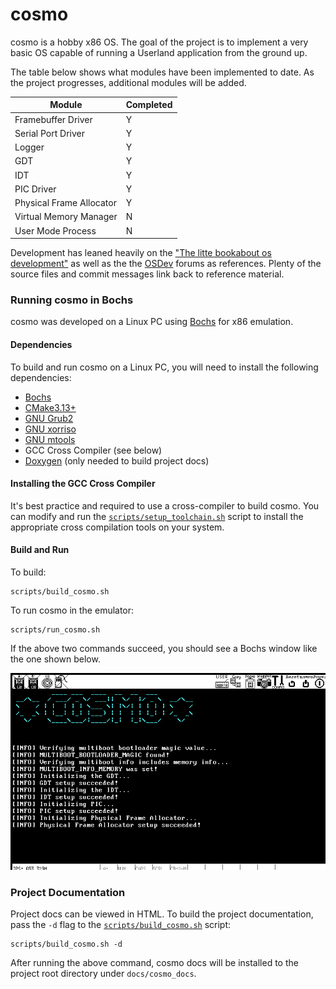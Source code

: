 # cosmo

cosmo is a hobby x86 OS. The goal of the project is to implement a very basic
OS capable of running a Userland application from the ground up.

The table below shows what modules have been implemented to date. As the
project progresses, additional modules will be added.

| Module                   | Completed |
| ------------------------ | --------- |
| Framebuffer Driver       | Y         |
| Serial Port Driver       | Y         |
| Logger                   | Y         |
| GDT                      | Y         |
| IDT                      | Y         |
| PIC Driver               | Y         |
| Physical Frame Allocator | Y         |
| Virtual Memory Manager   | N         |
| User Mode Process        | N         |

Development has leaned heavily on the ["The litte bookabout os
development"](https://littleosbook.github.io/) as well as the the
[OSDev](https://wiki.osdev.org/Main_Page) forums as references. Plenty of the
source files and commit messages link back to reference material.

### Running cosmo in Bochs

cosmo was developed on a Linux PC using [Bochs](https://bochs.sourceforge.io/)
for x86 emulation.

#### Dependencies

To build and run cosmo on a Linux PC, you will need to install the following
dependencies:

* [Bochs](https://bochs.sourceforge.io/)
* [CMake3.13+](https://cmake.org/)
* [GNU Grub2](https://www.gnu.org/software/grub/)
* [GNU xorriso](https://www.gnu.org/software/xorriso/)
* [GNU mtools](https://www.gnu.org/software/mtools/)
* GCC Cross Compiler (see below)
* [Doxygen](https://www.doxygen.nl/index.html) (only needed to build project
  docs)

#### Installing the GCC Cross Compiler

It's best practice and required to use a cross-compiler to build cosmo. You can
modify and run the [`scripts/setup_toolchain.sh`](scripts/setup_toolchain.sh)
script to install the appropriate cross compilation tools on your system.

#### Build and Run

To build:
```
scripts/build_cosmo.sh
```

To run cosmo in the emulator:
```
scripts/run_cosmo.sh
```

If the above two commands succeed, you should see a Bochs window like the one
shown below.

![cosmo](res/cosmo.png)

### Project Documentation

Project docs can be viewed in HTML. To build the project documentation,
pass the `-d` flag to the [`scripts/build_cosmo.sh`](scripts/build_cosmo.sh)
script:

```
scripts/build_cosmo.sh -d
```

After running the above command, cosmo docs will be installed to the project
root directory under `docs/cosmo_docs`.
